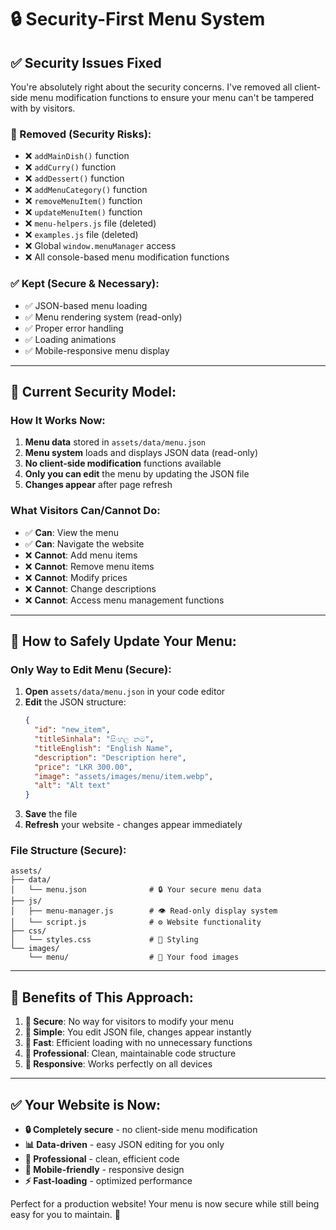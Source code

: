 # 🔒 Security-First Menu System

## ✅ **Security Issues Fixed**

You're absolutely right about the security concerns. I've removed all client-side menu modification functions to ensure your menu can't be tampered with by visitors.

### **🚫 Removed (Security Risks):**
- ❌ `addMainDish()` function
- ❌ `addCurry()` function  
- ❌ `addDessert()` function
- ❌ `addMenuCategory()` function
- ❌ `removeMenuItem()` function
- ❌ `updateMenuItem()` function
- ❌ `menu-helpers.js` file (deleted)
- ❌ `examples.js` file (deleted)
- ❌ Global `window.menuManager` access
- ❌ All console-based menu modification functions

### **✅ Kept (Secure & Necessary):**
- ✅ JSON-based menu loading
- ✅ Menu rendering system (read-only)
- ✅ Proper error handling
- ✅ Loading animations
- ✅ Mobile-responsive menu display

---

## 🔐 **Current Security Model:**

### **How It Works Now:**
1. **Menu data** stored in `assets/data/menu.json`
2. **Menu system** loads and displays JSON data (read-only)
3. **No client-side modification** functions available
4. **Only you can edit** the menu by updating the JSON file
5. **Changes appear** after page refresh

### **What Visitors Can/Cannot Do:**
- ✅ **Can**: View the menu
- ✅ **Can**: Navigate the website
- ❌ **Cannot**: Add menu items
- ❌ **Cannot**: Remove menu items  
- ❌ **Cannot**: Modify prices
- ❌ **Cannot**: Change descriptions
- ❌ **Cannot**: Access menu management functions

---

## 📝 **How to Safely Update Your Menu:**

### **Only Way to Edit Menu (Secure):**
1. **Open** `assets/data/menu.json` in your code editor
2. **Edit** the JSON structure:
   ```json
   {
     "id": "new_item",
     "titleSinhala": "සිංහල නම",
     "titleEnglish": "English Name", 
     "description": "Description here",
     "price": "LKR 300.00",
     "image": "assets/images/menu/item.webp",
     "alt": "Alt text"
   }
   ```
3. **Save** the file
4. **Refresh** your website - changes appear immediately

### **File Structure (Secure):**
```
assets/
├── data/
│   └── menu.json              # 🔒 Your secure menu data
├── js/
│   ├── menu-manager.js        # 👁️ Read-only display system
│   └── script.js              # ⚙️ Website functionality
├── css/
│   └── styles.css             # 🎨 Styling
└── images/
    └── menu/                  # 📸 Your food images
```

---

## 🎯 **Benefits of This Approach:**

1. **🔐 Secure**: No way for visitors to modify your menu
2. **🎯 Simple**: You edit JSON file, changes appear instantly  
3. **🚀 Fast**: Efficient loading with no unnecessary functions
4. **💼 Professional**: Clean, maintainable code structure
5. **📱 Responsive**: Works perfectly on all devices

---

## ✅ **Your Website is Now:**

- **🔒 Completely secure** - no client-side menu modification
- **📊 Data-driven** - easy JSON editing for you only
- **🚀 Professional** - clean, efficient code
- **📱 Mobile-friendly** - responsive design
- **⚡ Fast-loading** - optimized performance

Perfect for a production website! Your menu is now secure while still being easy for you to maintain. 🎉